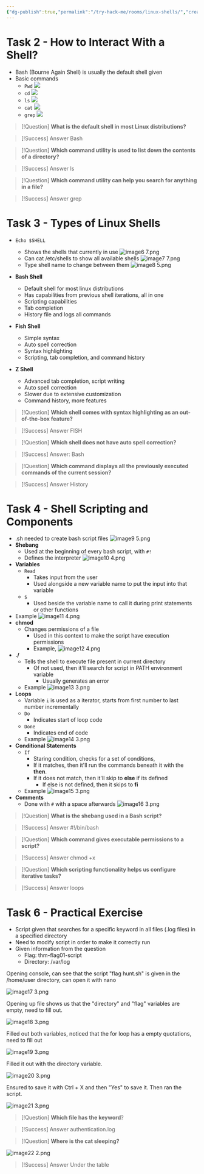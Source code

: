 ```yaml
---
{"dg-publish":true,"permalink":"/try-hack-me/rooms/linux-shells/","created":"2024-12-09T19:20:00.000-05:00","updated":"2025-03-12T00:21:28.454-04:00"}
---
```


# Task 2 - How to Interact With a Shell?

- Bash (Bourne Again Shell) is usually the default shell given
- Basic commands
	- `Pwd`
	![](/img/user/TryHackMe/THM_Images/9be34534f727957341cfb4b25c5d9180.png)
	- `cd`
	![](/img/user/TryHackMe/THM_Images/5e0d9e4478aded1051088e2ead8121d0.png)
	- `ls`
	![](/img/user/TryHackMe/THM_Images/4f76fa593b61952e9ac962aca8f83d65.png)
	- `cat`
	![](/img/user/TryHackMe/THM_Images/4f76fa593b61952e9ac962aca8f83d65.png)
	- `grep`
	![](/img/user/TryHackMe/THM_Images/787df88be20b1c801cc481dd480538db.png)

> [!Question] 
>**What is the default shell in most Linux distributions?**

> [!Success] Answer
> Bash

> [!Question] 
> **Which command utility is used to list down the contents of a directory?**

> [!Success] Answer
 >ls

> [!Question] 
 > **Which command utility can help you search for anything in a file?**

> [!Success] Answer
> grep
# Task 3 - Types of Linux Shells

- `Echo $SHELL`
	- Shows the shells that currently in use
	![image6 7.png](/img/user/TryHackMe/THM_Images/d3d56c551f70e7cc2a52ffe0119ffb31.png)
	- Can cat /etc/shells to show all available shells
	![image7 7.png](/img/user/TryHackMe/THM_Images/08329640ea67c154f8d57183755e6ba6.png)
	- Type shell name to change between them
	![image8 5.png](/img/user/TryHackMe/THM_Images/a12f3bd2f7191de907f50317b9a1326c.png)

- **Bash Shell**
	- Default shell for most linux distributions
	- Has capabilities from previous shell iterations, all in one
	- Scripting capabilities
	- Tab completion
	- History file and logs all commands
- **Fish Shell**
	- Simple syntax
	- Auto spell correction
	- Syntax highlighting
	- Scripting, tab completion, and command history
- **Z Shell**
	- Advanced tab completion, script writing
	- Auto spell correction
	- Slower due to extensive customization
	- Command history, more features

> [!Question] 
> **Which shell comes with syntax highlighting as an out-of-the-box feature?**

> [!Success] Answer
> FISH

> [!Question] 
> **Which shell does not have auto spell correction?**

> [!Success] Answer: 
> Bash

> [!Question] 
> **Which command displays all the previously executed commands of the current session?**

> [!Success] Answer
> History
# Task 4 - Shell Scripting and Components

- .sh needed to create bash script files
    ![image9 5.png](/img/user/TryHackMe/THM_Images/88883384e9c619026ae0bbbfe83602cb.png)
- **Shebang**
	- Used at the beginning of every bash script, with `#!`
	- Defines the interpreter
	![image10 4.png](/img/user/TryHackMe/THM_Images/46ae7cc88a2d3fd22297d2c266f9cacc.png)
- **Variables**
	- `Read`
		- Takes input from the user
		- Used alongside a new variable name to put the input into that variable
	- `$`
		- Used beside the variable name to call it during print statements or other functions
- Example
        ![image11 4.png](/img/user/TryHackMe/THM_Images/3891227dafbc2601e70b01fc904675e4.png)   
- **chmod**
	- Changes permissions of a file
		- Used in this context to make the script have execution permissions
		- Example,
		![image12 4.png](/img/user/TryHackMe/THM_Images/22083642075a3c0fe1d3c0eb92b6aec2.png)
- **./**
	- Tells the shell to execute file present in current directory
		- Of not used, then it'll search for script in PATH environment variable
			- Usually generates an error
	- Example
	![image13 3.png](/img/user/TryHackMe/THM_Images/e3480b3e5b2369ec637ae74b7825b4d5.png)
- **Loops**
	- Variable `i` is used as a iterator, starts from first number to last number incrementally
	- `Do`
		- Indicates start of loop code
	- `Done`
		- Indicates end of code
	- Example
        ![image14 3.png](/img/user/TryHackMe/THM_Images/350d4879ee2e7cf34cb82d72060a023e.png)
- **Conditional Statements**
	- `If`
		- Staring condition, checks for a set of conditions,
		- If it matches, then it'll run the commands beneath it with the **then**.
		- If it does not match, then it'll skip to **else** if its defined
			- If else is not defined, then it skips to **fi**
	- Example
        ![image15 3.png](/img/user/TryHackMe/THM_Images/fd1c30b25f9e53139612fccd784f0dfa.png)
- **Comments**
	- Done with `#` with a space afterwards
        ![image16 3.png](/img/user/TryHackMe/THM_Images/88028db6e7f4a023f2817dfa0639da67.png)
        
> [!Question] 
> **What is the shebang used in a Bash script?**

> [!Success] Answer
> #!/bin/bash

> [!Question] 
**Which command gives executable permissions to a script?**

> [!Success] Answer
chmod +x

> [!Question] 
> **Which scripting functionality helps us configure iterative tasks?**

> [!Success] Answer
loops

# Task 6 - Practical Exercise

- Script given that searches for a specific keyword in all files (.log files) in a specified directory
- Need to modify script in order to make it correctly run
- Given information from the question
	- Flag: thm-flag01-script
	- Directory: /var/log

Opening console, can see that the script "flag hunt.sh" is given in the /home/user directory, can open it with nano

![image17 3.png](/img/user/TryHackMe/THM_Images/1b30e4b244eaced0e14b1399b20e934b.png)

Opening up file shows us that the "directory" and "flag" variables are empty, need to fill out.

![image18 3.png](/img/user/TryHackMe/THM_Images/0c680ae9ac0b69925981f57608336f2c.png)

Filled out both variables, noticed that the for loop has a empty quotations, need to fill out

![image19 3.png](/img/user/TryHackMe/THM_Images/845cb0029d5e64128e7a08549bfe0bea.png)

Filled it out with the directory variable.

![image20 3.png](/img/user/TryHackMe/THM_Images/83f46079b6df28b7bc5b8ec42d149ae4.png)

Ensured to save it with Ctrl + X and then "Yes" to save it. Then ran the script.

![image21 3.png](/img/user/TryHackMe/THM_Images/76dcf358903f520edb0309c8d18a6a2f.png)

> [!Question] 
**Which file has the keyword**?

> [!Success] Answer
authentication.log

> [!Question] 
**Where is the cat sleeping?**

![image22 2.png](/img/user/TryHackMe/THM_Images/9916d8fd2fdfc77965b0cdef3099272a.png)

> [!Success] Answer
Under the table
